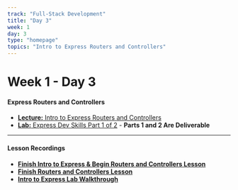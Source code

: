 ```yaml
---
track: "Full-Stack Development"
title: "Day 3"
week: 1
day: 3
type: "homepage"
topics: "Intro to Express Routers and Controllers"
---
```



# Week 1 - Day 3

#### Express Routers and Controllers
- [**Lecture:** Intro to Express Routers and Controllers](/full-stack-development/week-1/day-3/lecture-materials/intro-to-express-routers-and-controllers/)
- [**Lab:** Express Dev Skills Part 1 of 2](/full-stack-development/week-1/day-3/labs/express-dev-skills-part-1/) - **Parts 1 and 2 Are Deliverable**


<hr>



#### Lesson Recordings

- [**Finish Intro to Express & Begin Routers and Controllers Lesson**](https://generalassembly.zoom.us/rec/share/lsdvkRq6iu5lZMFDCUtQrKLsP8LxdDu7U2WP4I7GXKVLzuQanQESkxHsA4_tS5ml.zY9vr7_YTsV9b3jI?startTime=1615385027000) 
- [**Finish Routers and Controllers Lesson**](https://generalassembly.zoom.us/rec/share/39y8N-EMOPeYT4zmcnwI2GyipSIJwIOhZe9XSP2Gn3PW6BOcreg82hl7WEZE_8ft.j-WSk4PvhQ2OyB8N?startTime=1615471362000) 
- [**Intro to Express Lab Walkthrough**](https://generalassembly.zoom.us/rec/share/lsdvkRq6iu5lZMFDCUtQrKLsP8LxdDu7U2WP4I7GXKVLzuQanQESkxHsA4_tS5ml.zY9vr7_YTsV9b3jI?startTime=1615401711000) 


